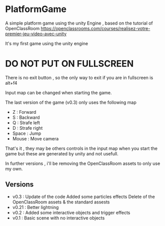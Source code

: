 # PlatformGame
A simple platform game using the unity Engine , based on the tutorial of OpenClassRoom https://openclassrooms.com/courses/realisez-votre-premier-jeu-video-avec-unity


It's my first game using the unity engine

# DO NOT PUT ON FULLSCREEN
There is no exit button , so the only way to exit if you are in fullscreen is alt+f4

Input map can be changed when starting the game.

The last version of the game (v0.3) only uses the following map

* Z : Forward
* S : Backward
* Q : Strafe left
* D : Strafe right
* Space : Jump
* Mouse : Move camera

That's it , they may be others controls in the input map when you start the game but these are generated by unity and not usefull.


In further versions , i'll be removing the OpenClassRoom assets to only use my own.


## Versions ##

* v0.3 : Update of the code
         Added some particles effects
         Delete of the OpenClassRoom assets & the standard assests
* v0.21 : Better lightning
* v0.2 : Added some interactive objects and trigger effects
* v0.1 : Basic scene with no interactive objects
   
